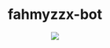 # <div align='center'>fahmyzzx-bot</div>

<p align="center">
 <img src="https://files.catbox.moe/494y14.jpg">
</p>
